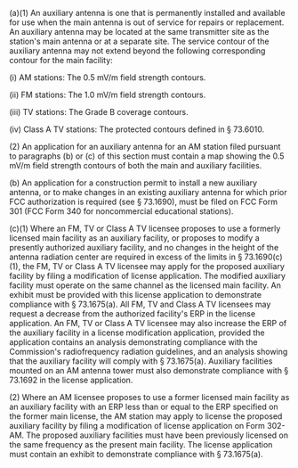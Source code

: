 (a)(1) An auxiliary antenna is one that is permanently installed and available for use when the main antenna is out of service for repairs or replacement. An auxiliary antenna may be located at the same transmitter site as the station's main antenna or at a separate site. The service contour of the auxiliary antenna may not extend beyond the following corresponding contour for the main facility:

(i) AM stations: The 0.5 mV/m field strength contours.

(ii) FM stations: The 1.0 mV/m field strength contours.

(iii) TV stations: The Grade B coverage contours.

(iv) Class A TV stations: The protected contours defined in § 73.6010.

(2) An application for an auxiliary antenna for an AM station filed pursuant to paragraphs (b) or (c) of this section must contain a map showing the 0.5 mV/m field strength contours of both the main and auxiliary facilities.
              

(b) An application for a construction permit to install a new auxiliary antenna, or to make changes in an existing auxiliary antenna for which prior FCC authorization is required (see § 73.1690), must be filed on FCC Form 301 (FCC Form 340 for noncommercial educational stations).

(c)(1) Where an FM, TV or Class A TV licensee proposes to use a formerly licensed main facility as an auxiliary facility, or proposes to modify a presently authorized auxiliary facility, and no changes in the height of the antenna radiation center are required in excess of the limits in § 73.1690(c)(1), the FM, TV or Class A TV licensee may apply for the proposed auxiliary facility by filing a modification of license application. The modified auxiliary facility must operate on the same channel as the licensed main facility. An exhibit must be provided with this license application to demonstrate compliance with § 73.1675(a). All FM, TV and Class A TV licensees may request a decrease from the authorized facility's ERP in the license application. An FM, TV or Class A TV licensee may also increase the ERP of the auxiliary facility in a license modification application, provided the application contains an analysis demonstrating compliance with the Commission's radiofrequency radiation guidelines, and an analysis showing that the auxiliary facility will comply with § 73.1675(a). Auxiliary facilities mounted on an AM antenna tower must also demonstrate compliance with § 73.1692 in the license application.

(2) Where an AM licensee proposes to use a former licensed main facility as an auxiliary facility with an ERP less than or equal to the ERP specified on the former main license, the AM station may apply to license the proposed auxiliary facility by filing a modification of license application on Form 302-AM. The proposed auxiliary facilities must have been previously licensed on the same frequency as the present main facility. The license application must contain an exhibit to demonstrate compliance with § 73.1675(a).

